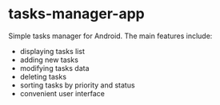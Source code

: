 # tasks-manager-app

Simple tasks manager for Android. The main features include:
- displaying tasks list
- adding new tasks
- modifying tasks data
- deleting tasks
- sorting tasks by priority and status
- convenient user interface
